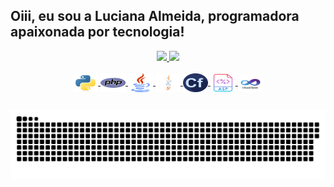 ## Oiii, eu sou a Luciana Almeida, programadora apaixonada por tecnologia!
<div align="center">
  <a href="https://github.com/lualmeidasouza">  
  <img height="180em" src="https://github-readme-stats.vercel.app/api?username=lualmeidasouza&show_icons=true&theme=dracula&include_all_commits=true&count_private=true"/>
  <img height="180em" src="https://github-readme-stats.vercel.app/api/top-langs/?username=lualmeidasouza&layout=compact&langs_count=7&theme=dracula"/>    
<div>

<div style="display: inline_block"><br>  
  <img align="center" alt="Lu-Python" height="30" width="40" src="https://github.com/devicons/devicon/blob/master/icons/python/python-original.svg">
  <img align="center" alt="Lu-Php" height="30" width="40" src="https://github.com/devicons/devicon/blob/master/icons/php/php-original.svg">
  <img align="center" alt="Lu-Java" height="30" width="40" src="https://github.com/lualmeidasouza/icones/blob/main/java.png">
  <img align="center" alt="Lu-JSP" height="30" width="40" src="https://github.com/lualmeidasouza/icones/blob/main/jsp.png">
  <img align="center" alt="Lu-ColdFusion" height="30" width="40" src="https://github.com/lualmeidasouza/icones/blob/main/coldfusion.png">
  <img align="center" alt="Lu-ASP" height="30" width="40" src="https://github.com/lualmeidasouza/icones/blob/main/asp.png">
  <img align="center" alt="Lu-VisualBasic" height="30" width="40" src="https://github.com/lualmeidasouza/icones/blob/main/vb.png">
</div>
  
  ##
 
<div>   
  
  ![Snake animation](https://github.com/lualmeidasouza/lualmeidasouza/blob/output/github-contribution-grid-snake.svg) 

</div>
